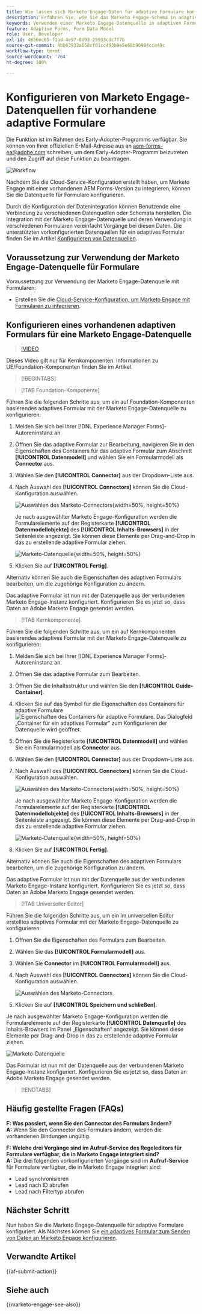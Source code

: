 ```yaml
---
title: Wie lassen sich Marketo Engage-Daten für adaptive Formulare konfigurieren?
description: Erfahren Sie, wie Sie das Marketo Engage-Schema in adaptiven Formularen verwenden können.
keywords: Verwenden einer Marketo Engage-Datenquelle in adaptiven Formularen, Verbinden einer Marketo-Instanz-Datenquelle mit einem Formular, Formular mit Marketo verbinden.
feature: Adaptive Forms, Form Data Model
role: User, Developer
exl-id: 4656ec65-f1ad-4e97-8d93-25933cdc7f7b
source-git-commit: 4bb63932a658cf01cc493b9e5e68b96984cce49c
workflow-type: tm+mt
source-wordcount: '764'
ht-degree: 100%

---
```


# Konfigurieren von Marketo Engage-Datenquellen für vorhandene adaptive Formulare

<span class="preview"> Die Funktion ist im Rahmen des Early-Adopter-Programms verfügbar. Sie können von Ihrer offiziellen E-Mail-Adresse aus an aem-forms-ea@adobe.com schreiben, um dem Early-Adopter-Programm beizutreten und den Zugriff auf diese Funktion zu beantragen. </span>

![Workflow](/help/forms/assets/workflow-marketo-2.png)

Nachdem Sie die Cloud-Service-Konfiguration erstellt haben, um Marketo Engage mit einer vorhandenen AEM Forms-Version zu integrieren, können Sie die Datenquelle für Formulare konfigurieren.

Durch die Konfiguration der Datenintegration können Benutzende eine Verbindung zu verschiedenen Datenquellen oder Schemata herstellen. Die Integration mit der Marketo Engage-Datenquelle und deren Verwendung in verschiedenen Formularen vereinfacht Vorgänge bei diesen Daten. Die unterstützten vorkonfigurierten Datenquellen für ein adaptives Formular finden Sie im Artikel [Konfigurieren von Datenquellen](/help/forms/configure-data-sources.md).

## Voraussetzung zur Verwendung der Marketo Engage-Datenquelle für Formulare

Voraussetzung zur Verwendung der Marketo Engage-Datenquelle mit Formularen:

* Erstellen Sie die [Cloud-Service-Konfiguration, um Marketo Engage mit Formularen zu integrieren](/help/forms/integrate-form-to-marketo-engage.md).

## Konfigurieren eines vorhandenen adaptiven Formulars für eine Marketo Engage-Datenquelle

>[!VIDEO](https://video.tv.adobe.com/v/3442871/marketo-aem-forms-aem-marketo-engage)

<span> Dieses Video gilt nur für Kernkomponenten. Informationen zu UE/Foundation-Komponenten finden Sie im Artikel.</span>

>[!BEGINTABS]

>[!TAB Foundation-Komponente]

Führen Sie die folgenden Schritte aus, um ein auf Foundation-Komponenten basierendes adaptives Formular mit der Marketo Engage-Datenquelle zu konfigurieren:

1. Melden Sie sich bei Ihrer [!DNL Experience Manager Forms]-Autoreninstanz an.
1. Öffnen Sie das adaptive Formular zur Bearbeitung, navigieren Sie in den Eigenschaften des Containers für das adaptive Formular zum Abschnitt **[!UICONTROL Datenmodell]** und wählen Sie ein Formularmodell als **Connector** aus.
1. Wählen Sie den **[!UICONTROL Connector]** aus der Dropdown-Liste aus.
1. Nach Auswahl des **[!UICONTROL Connectors]** können Sie die Cloud-Konfiguration auswählen.

   ![Auswählen des Marketo-Connectors](/help/forms/assets/select-marketo-connector-af1.png){width=50%, height=50%}

   Je nach ausgewählter Marketo Engage-Konfiguration werden die Formularelemente auf der Registerkarte **[!UICONTROL Datenmodellobjekte]** des **[!UICONTROL Inhalts-Browsers]** in der Seitenleiste angezeigt. Sie können diese Elemente per Drag-and-Drop in das zu erstellende adaptive Formular ziehen.

   ![Marketo-Datenquelle](/help/forms/assets/marketo-engage-data-source-af1.png){width=50%, height=50%}

1. Klicken Sie auf **[!UICONTROL Fertig]**.

Alternativ können Sie auch die Eigenschaften des adaptiven Formulars bearbeiten, um die zugehörige Konfiguration zu ändern.

Das adaptive Formular ist nun mit der Datenquelle aus der verbundenen Marketo Engage-Instanz konfiguriert. Konfigurieren Sie es jetzt so, dass Daten an Adobe Marketo Engage gesendet werden.

>[!TAB Kernkomponente]

Führen Sie die folgenden Schritte aus, um ein auf Kernkomponenten basierendes adaptives Formular mit der Marketo Engage-Datenquelle zu konfigurieren:

1. Melden Sie sich bei Ihrer [!DNL Experience Manager Forms]-Autoreninstanz an.

1. Öffnen Sie das adaptive Formular zum Bearbeiten.
1. Öffnen Sie die Inhaltsstruktur und wählen Sie den **[!UICONTROL Guide-Container]**.
1. Klicken Sie auf das Symbol für die Eigenschaften des Containers für adaptive Formulare ![Eigenschaften des Containers für adaptive Formulare](/help/forms/assets/configure-icon.svg). Das Dialogfeld „Container für ein adaptives Formular“ zum Konfigurieren der Datenquelle wird geöffnet.
1. Öffnen Sie die Registerkarte **[!UICONTROL Datenmodell]** und wählen Sie ein Formularmodell als **Connector** aus.
1. Wählen Sie den **[!UICONTROL Connector]** aus der Dropdown-Liste aus.

1. Nach Auswahl des **[!UICONTROL Connectors]** können Sie die Cloud-Konfiguration auswählen.

   ![Auswählen des Marketo-Connectors](/help/forms/assets/select-marketo-connector.png){width=50%, height=50%}

   Je nach ausgewählter Marketo Engage-Konfiguration werden die Formularelemente auf der Registerkarte **[!UICONTROL Datenmodellobjekte]** des **[!UICONTROL Inhalts-Browsers]** in der Seitenleiste angezeigt. Sie können diese Elemente per Drag-and-Drop in das zu erstellende adaptive Formular ziehen.

   ![Marketo-Datenquelle](/help/forms/assets/marketo-engage-data-source.png){width=50%, height=50%}

1. Klicken Sie auf **[!UICONTROL Fertig]**.

Alternativ können Sie auch die Eigenschaften des adaptiven Formulars bearbeiten, um die zugehörige Konfiguration zu ändern.

Das adaptive Formular ist nun mit der Datenquelle aus der verbundenen Marketo Engage-Instanz konfiguriert. Konfigurieren Sie es jetzt so, dass Daten an Adobe Marketo Engage gesendet werden.

>[!TAB Universeller Editor]

Führen Sie die folgenden Schritte aus, um ein im universellen Editor erstelltes adaptives Formular mit der Marketo Engage-Datenquelle zu konfigurieren:

1. Öffnen Sie die Eigenschaften des Formulars zum Bearbeiten. 
1. Wählen Sie das **[!UICONTROL Formularmodell]** aus.
1. Wählen Sie **Connector** im **[!UICONTROL Formularmodell]** aus.
1. Nach Auswahl des **[!UICONTROL Connectors]** können Sie die Cloud-Konfiguration auswählen.

   ![Auswählen des Marketo-Connectors](/help/forms/assets/select-marketo-connector-ue.png)

1. Klicken Sie auf **[!UICONTROL Speichern und schließen]**.

Je nach ausgewählter Marketo Engage-Konfiguration werden die Formularelemente auf der Registerkarte **[!UICONTROL Datenquelle]** des Inhalts-Browsers im Panel „Eigenschaften“ angezeigt. Sie können diese Elemente per Drag-and-Drop in das zu erstellende adaptive Formular ziehen.

![Marketo-Datenquelle](/help/forms/assets/marketo-engage-data-source-ue.png)

Das Formular ist nun mit der Datenquelle aus der verbundenen Marketo Engage-Instanz konfiguriert. Konfigurieren Sie es jetzt so, dass Daten an Adobe Marketo Engage gesendet werden.

>[!ENDTABS]

## Häufig gestellte Fragen (FAQs)

**F: Was passiert, wenn Sie den Connector des Formulars ändern?**\
**A:** Wenn Sie den Connector des Formulars ändern, werden die vorhandenen Bindungen ungültig.

**F: Welche drei Vorgänge sind im Aufruf-Service des Regeleditors für Formulare verfügbar, die in Marketo Engage integriert sind?**\
**A:** Die drei folgenden vorkonfigurierten Vorgänge sind im **Aufruf-Service** für Formulare verfügbar, die in Marketo Engage integriert sind:
* Lead synchronisieren
* Lead nach ID abrufen
* Lead nach Filtertyp abrufen

## Nächster Schritt

Nun haben Sie die Marketo Engage-Datenquelle für adaptive Formulare konfiguriert. Als Nächstes können Sie [ein adaptives Formular zum Senden von Daten an Marketo Engage konfigurieren](/help/forms/submit-adaptive-form-to-marketo-engage.md).

## Verwandte Artikel

{{af-submit-action}}

## Siehe auch

{{marketo-engage-see-also}}
